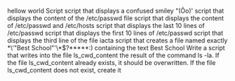 hellow world Script
script that displays a confused smiley "(Ôo)'
script that displays the content of the /etc/passwd file
script that displays the content of /etc/passwd and /etc/hosts
script that displays the last 10 lines of /etc/passwd
script that displays the first 10 lines of /etc/passwd
script that displays the third line of the file iacta
script that creates a file named exactly \*\\'"Best School"\'\\*$\?\*\*\*\*\*:) containing the text Best School
Write a script that writes into the file ls_cwd_content the result of the command ls -la. If the file ls_cwd_content already exists, it should be overwritten. If the file ls_cwd_content does not exist, create it
